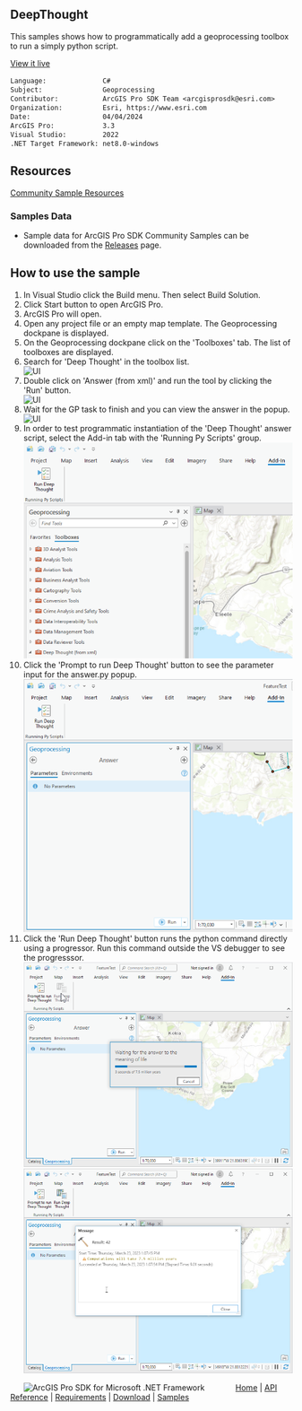 ## DeepThought

<!-- TODO: Write a brief abstract explaining this sample -->
This samples shows how to programmatically add a geoprocessing toolbox to run a simply python script.  
  


<a href="https://pro.arcgis.com/en/pro-app/sdk/" target="_blank">View it live</a>

<!-- TODO: Fill this section below with metadata about this sample-->
```
Language:              C#
Subject:               Geoprocessing
Contributor:           ArcGIS Pro SDK Team <arcgisprosdk@esri.com>
Organization:          Esri, https://www.esri.com
Date:                  04/04/2024
ArcGIS Pro:            3.3
Visual Studio:         2022
.NET Target Framework: net8.0-windows
```

## Resources

[Community Sample Resources](https://github.com/Esri/arcgis-pro-sdk-community-samples#resources)

### Samples Data

* Sample data for ArcGIS Pro SDK Community Samples can be downloaded from the [Releases](https://github.com/Esri/arcgis-pro-sdk-community-samples/releases) page.  

## How to use the sample
<!-- TODO: Explain how this sample can be used. To use images in this section, create the image file in your sample project's screenshots folder. Use relative url to link to this image using this syntax: ![My sample Image](FacePage/SampleImage.png) -->
      
  
1. In Visual Studio click the Build menu. Then select Build Solution.
2. Click Start button to open ArcGIS Pro.  
3. ArcGIS Pro will open.   
4. Open any project file or an empty map template. The Geoprocessing dockpane is displayed.  
5. On the Geoprocessing dockpane click on the 'Toolboxes' tab.  The list of toolboxes are displayed.  
6. Search for 'Deep Thought' in the toolbox list.    
![UI](Screenshots/Screen1.png)  
7. Double click on 'Answer (from xml)' and run the tool by clicking the 'Run' button.  
![UI](Screenshots/Screen2.png)  
8. Wait for the GP task to finish and you can view the answer in the popup.  
![UI](Screenshots/Screen3.png)  
9. In order to test programmatic instantiation of the 'Deep Thought' answer script, select the Add-in tab with the 'Running Py Scripts' group.  
![UI](Screenshots/Screen4.png)  
10. Click the 'Prompt to run Deep Thought' button to see the parameter input for the answer.py popup.  
![UI](Screenshots/Screen5.png)  
11. Click the 'Run Deep Thought' button runs the python command directly using a progressor.  Run this command outside the VS debugger to see the progresssor.  
![UI](Screenshots/Screen6.png)    
![UI](Screenshots/Screen7.png)  
  

<!-- End -->

&nbsp;&nbsp;&nbsp;&nbsp;&nbsp;&nbsp;<img src="https://esri.github.io/arcgis-pro-sdk/images/ArcGISPro.png"  alt="ArcGIS Pro SDK for Microsoft .NET Framework" height = "20" width = "20" align="top"  >
&nbsp;&nbsp;&nbsp;&nbsp;&nbsp;&nbsp;&nbsp;&nbsp;&nbsp;&nbsp;&nbsp;&nbsp;
[Home](https://github.com/Esri/arcgis-pro-sdk/wiki) | <a href="https://pro.arcgis.com/en/pro-app/latest/sdk/api-reference" target="_blank">API Reference</a> | [Requirements](https://github.com/Esri/arcgis-pro-sdk/wiki#requirements) | [Download](https://github.com/Esri/arcgis-pro-sdk/wiki#installing-arcgis-pro-sdk-for-net) | <a href="https://github.com/esri/arcgis-pro-sdk-community-samples" target="_blank">Samples</a>

